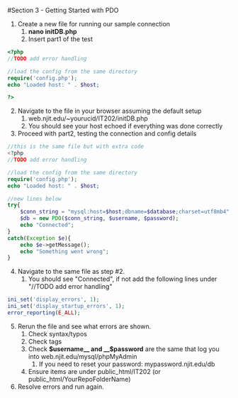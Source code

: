 #Section 3 - Getting Started with PDO
 
1. Create a new file for running our sample connection
	1. __nano initDB.php__
	2. Insert part1 of the test
```php
<?php
//TODO add error handling

//load the config from the same directory
require('config.php');
echo "Loaded host: " . $host;

?>
```

2. Navigate to the file in your browser assuming the default setup
	1. web.njit.edu/~yourucid/IT202/initDB.php
	2. You should see your host echoed if everything was done correctly
3. Proceed with part2, testing the connection and config details

```php
//this is the same file but with extra code
<?php
//TODO add error handling

//load the config from the same directory
require('config.php');
echo "Loaded host: " . $host;

//new lines below
try{
	$conn_string = "mysql:host=$host;dbname=$database;charset=utf8mb4";
	$db = new PDO($conn_string, $username, $password);
	echo "Connected";
}
catch(Exception $e){
	echo $e->getMessage();
	echo "Something went wrong";
}
```
4. Navigate to the same file as step #2.
	1. You should see "Connected", if not add the following lines under "//TODO add error handling"
```php
ini_set('display_errors', 1);
ini_set('display_startup_errors', 1);
error_reporting(E_ALL);
```
5. Rerun the file and see what errors are shown.
	1. Check syntax/typos
	2. Check tags
	3. Check __$username__ and __$password__ are the same that log you into web.njit.edu/mysql/phpMyAdmin
		1. If you need to reset your password: mypassword.njit.edu/db
	4. Ensure items are under public_html/IT202 (or public_html/YourRepoFolderName)
6. Resolve errors and run again.
